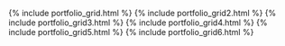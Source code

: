 
{% include portfolio_grid.html %}
{% include portfolio_grid2.html %}
{% include portfolio_grid3.html %}
{% include portfolio_grid4.html %}
{% include portfolio_grid5.html %}
{% include portfolio_grid6.html %}
